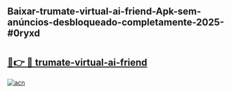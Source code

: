 ## Baixar-trumate-virtual-ai-friend-Apk-sem-anúncios-desbloqueado-completamente-2025-#0ryxd

# <h2><a href="https://ainizakaria.my?title=trumate-virtual-ai-friend&ref=20M">🔗👉 🔴 trumate-virtual-ai-friend</a></h2>

[![acn](https://github.com/user-attachments/assets/0f9c940e-d8b0-45ae-aac7-cd30a18b3e1c)](https://ainizakaria.my?title=trumate-virtual-ai-friend&ref=20M)


